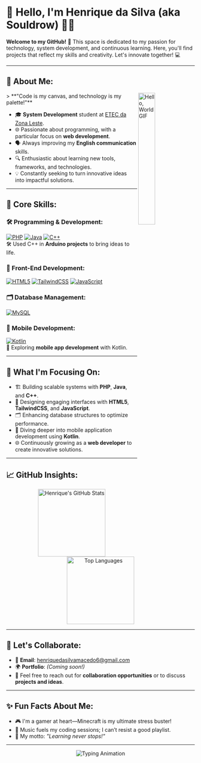 

# 👋 Hello, I'm **Henrique da Silva** (aka Souldrow) 👨‍💻

**Welcome to my GitHub!** 🚀 This space is dedicated to my passion for technology, system development, and continuous learning. Here, you'll find projects that reflect my skills and creativity. Let's innovate together! 💻

---

## 🌟 About Me:
  <img src="https://media.giphy.com/media/f3iwJFOVOwuy7K6FFw/giphy.gif" alt="Hello, World GIF" width="30%" align="right"/>
> **"Code is my canvas, and technology is my palette!"**

- 🎓 **System Development** student at [ETEC da Zona Leste](https://www.etec.sp.gov.br/).  
- 🌐 Passionate about programming, with a particular focus on **web development**.
- 🗣️ Always improving my **English communication** skills.
- 🔍 Enthusiastic about learning new tools, frameworks, and technologies.  
- 💡 Constantly seeking to turn innovative ideas into impactful solutions.

---

## 💼 Core Skills:

### 🛠 Programming & Development:
[![PHP](https://img.shields.io/badge/-PHP-777BB4?style=flat-square&logo=php&logoColor=white)](https://www.php.net/)
[![Java](https://img.shields.io/badge/-Java-007396?style=flat-square&logo=java&logoColor=white)](https://www.java.com/)
[![C++](https://img.shields.io/badge/-C++-00599C?style=flat-square&logo=cplusplus&logoColor=white)](https://isocpp.org/)  
🛠 Used C++ in **Arduino projects** to bring ideas to life.

### 🎨 Front-End Development:
[![HTML5](https://img.shields.io/badge/-HTML5-E34F26?style=flat-square&logo=html5&logoColor=white)](https://developer.mozilla.org/en-US/docs/Web/HTML)
[![TailwindCSS](https://img.shields.io/badge/-TailwindCSS-06B6D4?style=flat-square&logo=tailwindcss&logoColor=white)](https://tailwindcss.com/)
[![JavaScript](https://img.shields.io/badge/-JavaScript-F7DF1E?style=flat-square&logo=javascript&logoColor=black)](https://developer.mozilla.org/en-US/docs/Web/JavaScript)

### 🗂️ Database Management:
[![MySQL](https://img.shields.io/badge/-MySQL-4479A1?style=flat-square&logo=mysql&logoColor=white)](https://www.mysql.com/)

### 📱 Mobile Development:
[![Kotlin](https://img.shields.io/badge/-Kotlin-7F52FF?style=flat-square&logo=kotlin&logoColor=white)](https://kotlinlang.org/)  
📱 Exploring **mobile app development** with Kotlin.

---

## 🎯 What I'm Focusing On:
- 🏗️ Building scalable systems with **PHP**, **Java**, and **C++**.  
- 🎨 Designing engaging interfaces with **HTML5**, **TailwindCSS**, and **JavaScript**.  
- 🗂️ Enhancing database structures to optimize performance.  
- 📱 Diving deeper into mobile application development using **Kotlin**.  
- 🌐 Continuously growing as a **web developer** to create innovative solutions.

---

## 📈 GitHub Insights:

<div align="center">
  <img height="180em" src="https://github-readme-stats.vercel.app/api?username=HickSouldrow&show_icons=true&theme=radical&hide_title=true&count_private=true" alt="Henrique's GitHub Stats"/>
  <img height="180em" src="https://github-readme-stats.vercel.app/api/top-langs/?username=HickSouldrow&layout=compact&theme=radical" alt="Top Languages"/>
</div>

---

## 🤝 Let's Collaborate:

- 📧 **Email**: [henriquedasilvamacedo6@gmail.com](mailto:henriquedasilvamacedo6@gmail.com)  
- 🌍 **Portfolio**: *(Coming soon!)*  
- 💬 Feel free to reach out for **collaboration opportunities** or to discuss **projects and ideas**.  

---

## ✨ Fun Facts About Me:

- 🎮 I'm a gamer at heart—Minecraft is my ultimate stress buster!  
- 🎵 Music fuels my coding sessions; I can’t resist a good playlist.  
- 🌟 My motto: *"Learning never stops!"*  

---

<div align="center">
  <img src="https://readme-typing-svg.herokuapp.com?font=Fira+Code&size=22&duration=4000&pause=500&color=32CD32&width=500&lines=Passionate+about+Technology!;Web+Developer+in+Progress!;Always+Learning+and+Growing!" alt="Typing Animation"/>
</div>
